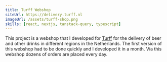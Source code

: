 ```yaml
---
title: Turff Webshop
siteUrl: https://delivery.turff.nl
imageUrl: /assets/turff-shop.png
skills: [react, nextjs, tanstack-query, typescript]
---
```


This project is a webshop that I developed for [Turff](https://turff.nl) for the delivery of beer and other drinks in different regions in the Netherlands.
The first version of this webshop had to be done quickly and I developed it in a month. Via this webshop dozens of orders are placed every day.
